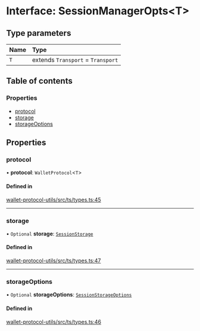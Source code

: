 # Interface: SessionManagerOpts<T\>

## Type parameters

| Name | Type |
| :------ | :------ |
| `T` | extends `Transport` = `Transport` |

## Table of contents

### Properties

- [protocol](SessionManagerOpts.md#protocol)
- [storage](SessionManagerOpts.md#storage)
- [storageOptions](SessionManagerOpts.md#storageoptions)

## Properties

### protocol

• **protocol**: `WalletProtocol`<`T`\>

#### Defined in

[wallet-protocol-utils/src/ts/types.ts:45](https://gitlab.com/i3-market/code/wp3/t3.2/i3m-wallet-monorepo/-/blob/21cbec3b/packages/wallet-protocol-utils/src/ts/types.ts#L45)

___

### storage

• `Optional` **storage**: [`SessionStorage`](SessionStorage.md)

#### Defined in

[wallet-protocol-utils/src/ts/types.ts:47](https://gitlab.com/i3-market/code/wp3/t3.2/i3m-wallet-monorepo/-/blob/21cbec3b/packages/wallet-protocol-utils/src/ts/types.ts#L47)

___

### storageOptions

• `Optional` **storageOptions**: [`SessionStorageOptions`](SessionStorageOptions.md)

#### Defined in

[wallet-protocol-utils/src/ts/types.ts:46](https://gitlab.com/i3-market/code/wp3/t3.2/i3m-wallet-monorepo/-/blob/21cbec3b/packages/wallet-protocol-utils/src/ts/types.ts#L46)
